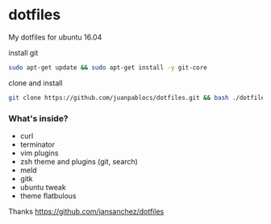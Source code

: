 # dotfiles
My dotfiles for ubuntu 16.04

install git
```bash
sudo apt-get update && sudo apt-get install -y git-core
```
clone and install
```bash
git clone https://github.com/juanpablocs/dotfiles.git && bash ./dotfiles/install.sh
```

### What's inside?
- curl
- terminator
- vim plugins
- zsh theme and plugins (git, search)
- meld
- gitk
- ubuntu tweak
- theme flatbulous

Thanks https://github.com/jansanchez/dotfiles